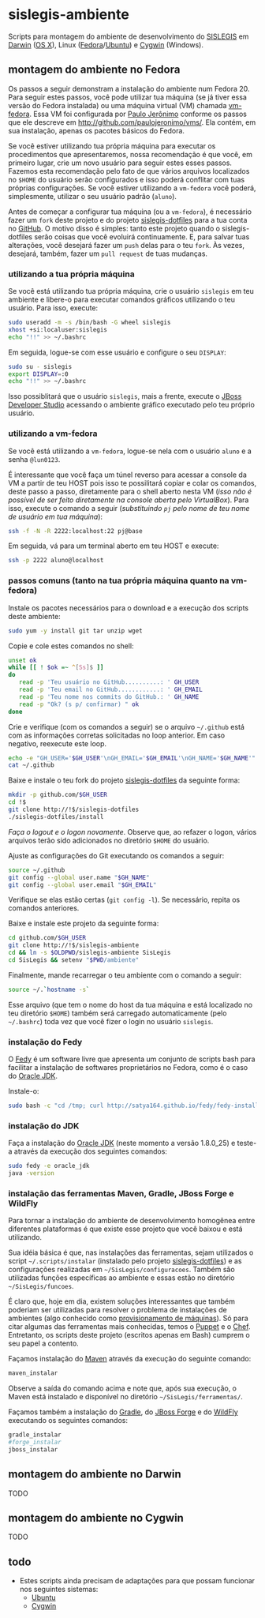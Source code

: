 # sislegis-ambiente

Scripts para montagem do ambiente de desenvolvimento do [SISLEGIS] em [Darwin] ([OS X]), Linux ([Fedora]/[Ubuntu]) e [Cygwin] (Windows).

## montagem do ambiente no Fedora
Os passos a seguir demonstram a instalação do ambiente num Fedora 20. Para seguir estes passos, você pode utilizar tua máquina (se já tiver essa versão do Fedora instalada) ou uma máquina virtual (VM) chamada [vm-fedora](http://gdriv.es/vm-fedora). Essa VM foi configurada por [Paulo Jerônimo] conforme os passos que ele descreve em http://github.com/paulojeronimo/vms/. Ela contém, em sua instalação, apenas os pacotes básicos do Fedora.

Se você estiver utilizando tua própria máquina para executar os procedimentos que apresentaremos, nossa recomendação é que você, em primeiro lugar, crie um novo usuário para seguir estes esses passos. Fazemos esta recomendação pelo fato de que vários arquivos localizados no `$HOME` do usuário serão configurados e isso poderá conflitar com tuas próprias configurações. Se você estiver utilizando a `vm-fedora` você poderá, simplesmente, utilizar o seu usuário padrão (`aluno`).

Antes de começar a configurar tua máquina (ou a `vm-fedora`), é necessário fazer um `fork` deste projeto e do projeto [sislegis-dotfiles] para a tua conta no [GitHub]. O motivo disso é simples: tanto este projeto quando o sislegis-dotfiles serão coisas que você evoluirá continuamente. E, para salvar tuas alterações, você desejará fazer um `push` delas para o teu `fork`. Às vezes, desejará, também, fazer um `pull request` de tuas mudanças.

### utilizando a tua própria máquina
Se você está utilizando tua própria máquina, crie o usuário `sislegis` em teu ambiente e libere-o para executar comandos gráficos utilizando o teu usuário. Para isso, execute:
```bash
sudo useradd -m -s /bin/bash -G wheel sislegis
xhost +si:localuser:sislegis
echo "!!" >> ~/.bashrc
```
Em seguida, logue-se com esse usuário e configure o seu `DISPLAY`:
```bash
sudo su - sislegis
export DISPLAY=:0
echo "!!" >> ~/.bashrc
```

Isso possiblitará que o usuário `sislegis`, mais a frente, execute o [JBoss Developer Studio] acessando o ambiente gráfico executado pelo teu próprio usuário.
### utilizando a vm-fedora
Se você está utilizando a `vm-fedora`, logue-se nela com o usuário `aluno` e a senha `@lun0123`.

É interessante que você faça um túnel reverso para acessar a console da VM a partir de teu HOST pois isso te possilitará copiar e colar os comandos, deste passo a passo, diretamente para o shell aberto nesta VM (_isso não é possível de ser feito diretamente na console aberta pelo VirtualBox_). Para isso, execute o comando a seguir (_substituindo `pj` pelo nome de teu nome de usuário em tua máquina_):
```bash
ssh -f -N -R 2222:localhost:22 pj@base
```

Em seguida, vá para um terminal aberto em teu HOST e execute:
```bash
ssh -p 2222 aluno@localhost
```

### passos comuns (tanto na tua própria máquina quanto na vm-fedora)
Instale os pacotes necessários para o download e a execução dos scripts deste ambiente:
```bash
sudo yum -y install git tar unzip wget
```

Copie e cole estes comandos no shell:
```bash
unset ok
while [[ ! $ok =~ ^[Ss]$ ]]
do
   read -p 'Teu usuário no GitHub..........: ' GH_USER
   read -p 'Teu email no GitHub............: ' GH_EMAIL
   read -p 'Teu nome nos commits do GitHub.: ' GH_NAME
   read -p "Ok? (s p/ confirmar) " ok
done
```

Crie e verifique (com os comandos a seguir) se o arquivo `~/.github` está com as informações corretas solicitadas no loop anterior. Em caso negativo, reexecute este loop.
```bash
echo -e "GH_USER='$GH_USER'\nGH_EMAIL='$GH_EMAIL'\nGH_NAME='$GH_NAME'" > ~/.github
cat ~/.github
```

Baixe e instale o teu fork do projeto [sislegis-dotfiles] da seguinte forma:
```bash
mkdir -p github.com/$GH_USER
cd !$
git clone http://!$/sislegis-dotfiles
./sislegis-dotfiles/install
```

*Faça o logout e o logon novamente*. Observe que, ao refazer o logon, vários arquivos terão sido adicionados no diretório `$HOME` do usuário.

Ajuste as configurações do Git executando os comandos a seguir:
```bash
source ~/.github
git config --global user.name "$GH_NAME"
git config --global user.email "$GH_EMAIL"
```

Verifique se elas estão certas (`git config -l`). Se necessário, repita os comandos anteriores.

Baixe e instale este projeto da seguinte forma:
```bash
cd github.com/$GH_USER
git clone http://!$/sislegis-ambiente
cd && ln -s $OLDPWD/sislegis-ambiente SisLegis
cd SisLegis && setenv "$PWD/ambiente"
```

Finalmente, mande recarregar o teu ambiente com o comando a seguir:
```bash
source ~/.`hostname -s`
```

Esse arquivo (que tem o nome do host da tua máquina e está localizado no teu diretório `$HOME`) também será carregado automaticamente (pelo `~/.bashrc`) toda vez que você fizer o login no usuário `sislegis`.

### instalação do Fedy
O [Fedy] é um software livre que apresenta um conjunto de scripts bash para facilitar a instalação de softwares proprietários no Fedora, como é o caso do [Oracle JDK].

Instale-o:
```bash
sudo bash -c "cd /tmp; curl http://satya164.github.io/fedy/fedy-installer -o fedy-installer && chmod +x fedy-installer && ./fedy-installer"
```

### instalação do JDK
Faça a instalação do [Oracle JDK] (neste momento a versão 1.8.0_25) e teste-a através da execução dos seguintes comandos:
```bash
sudo fedy -e oracle_jdk
java -version
```

### instalação das ferramentas Maven, Gradle, JBoss Forge e WildFly
Para tornar a instalação do ambiente de desenvolvimento homogênea entre diferentes plataformas é que existe esse projeto que você baixou e está utilizando.

Sua idéia básica é que, nas instalações das ferramentas, sejam utilizados o script `~/.scripts/instalar` (instalado pelo projeto [sislegis-dotfiles]) e as configurações realizadas em `~/SisLegis/configuracoes`. Também são utilizadas funções específicas ao ambiente e essas estão no diretório `~/SisLegis/funcoes`. 

É claro que, hoje em dia, existem soluções interessantes que também poderiam ser utilizadas para resolver o problema de instalações de ambientes (algo conhecido como [provisionamento de máquinas](http://www.thoughtworks.com/pt/insights/blog/puppet-and-vagrant-how-provision-machines-your-project)). Só para citar algumas das ferramentas mais conhecidas, temos o [Puppet] e o [Chef]. Entretanto, os scripts deste projeto (escritos apenas em Bash) cumprem o seu papel a contento.

Façamos instalação do [Maven] através da execução do seguinte comando:
```bash
maven_instalar
```

Observe a saída do comando acima e note que, após sua execução, o Maven está instalado e disponível no diretório `~/SisLegis/ferramentas/`.

Façamos também a instalação do [Gradle], do [JBoss Forge] e do [WildFly] executando os seguintes comandos:
```bash
gradle_instalar
#forge_instalar
jboss_instalar
```

## montagem do ambiente no Darwin
TODO

## montagem do ambiente no Cygwin
TODO

## todo
* Estes scripts ainda precisam de adaptações para que possam funcionar nos seguintes sistemas:
    * [Ubuntu]
    * [Cygwin]

[Paulo Jerônimo]:http://github.com/paulojeronimo
[SISLEGIS]:http://pensandoodireito.github.io/sislegis-site
[sislegis-dotfiles]:http://github.com/pensandoodireito/sislegis-dotfiles
[Darwin]:http://support.apple.com/kb/ta25634
[OS X]:https://www.apple.com/osx/what-is/
[Fedora]:http://fedoraproject.org
[Ubuntu]:http://www.ubuntu.com/
[Cygwin]:http://cgywin.com
[Fedy]:http://satya164.github.io/fedy/
[Oracle JDK]:http://www.oracle.com/technetwork/pt/java/javase/downloads/index.html
[Puppet]:http://puppetlabs.com/
[Chef]:https://www.getchef.com/
[Maven]:https://maven.apache.org
[Gradle]:http://www.gradle.org/
[JBoss Forge]:http://forge.jboss.org/
[WildFly]:http://wildfly.org/
[JBoss Developer Studio]:http://www.jboss.org/products/devstudio/overview/
[GitHub]:http://github.com

<!---
vim: set syntax=markdown:
--->
